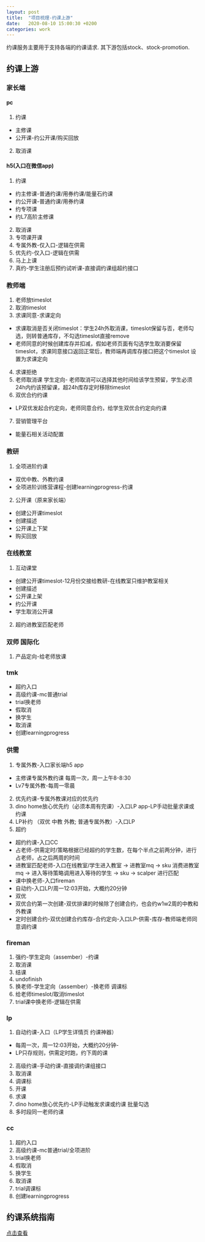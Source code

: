 ```yaml
---
layout: post
title:  "项目梳理-约课上游"
date:   2020-08-10 15:00:30 +0200
categories: work
---
```


约课服务主要用于支持各端的约课请求. 其下游包括stock、stock-promotion.

## 约课上游
### 家长端
#### pc
1. 约课
* 主修课
* 公开课-约公开课/购买回放
2. 取消课

#### h5(入口在微信app)
1. 约课
* 约主修课-普通约课/用券约课/能量石约课
* 约公开课-普通约课/用券约课
* 约专项课
* 约L7高阶主修课
2. 取消课
3. 专项课开课
4. 专属外教-仅入口-逻辑在供需
5. 优先约-仅入口-逻辑在供需
6. 马上上课
7. 真约-学生注册后预约试听课-直接调约课组超约接口

### 教师端
1. 老师放timeslot
2. 取消timeslot
3. 求课同意-求课定向
* 求课取消是否关闭timeslot：学生24h外取消课，timeslot保留与否，老师勾选，则转普通库存，不勾选timeslot直接remove
* 老师同意的时候创建库存并扣减，假如老师页面有勾选学生取消要保留timeslot，求课同意接口返回正常后，教师端再调库存接口把这个timeslot 设置为求课定向

4. 求课拒绝
5. 老师取消课
学生定向- 老师取消可以选择其他时间给该学生预留，学生必须24h内约该预留课，超24h库存定时移除timeslot
6. 双优合约约课
* LP双优发起合约定向，老师同意合约，给学生双优合约定向约课
7. 营销管理平台
* 能量石相关活动配置

### 教研
1. 全项进阶约课
* 双优中教、外教约课
* 全项进阶训练营课程-创建learningprogress-约课
2. 公开课（原来家长端）
* 创建公开课timeslot
* 创建描述
* 公开课上下架
* 购买回放

### 在线教室
1. 互动课堂
* 创建公开课timeslot-12月份交接给教研-在线教室只维护教室相关
* 创建描述
* 公开课上架
* 约公开课
* 学生取消公开课
2. 超约进教室匹配老师

### 双师 国际化
1. 产品定向-给老师放课

### tmk
* 超约入口
* 高级约课-mc普通trial
* trial换老师
* 假取消
* 换学生
* 取消课
* 创建learningprogress

### 供需
1. 专属外教-入口家长端h5 app
* 主修课专属外教约课 每周一次，周一上午8-8:30
* Lv7专属外教-每周一零晨
2. 优先约课-专属外教课对应的优先约
3. dino home放心优先约（必须本周有完课）-入口LP app-LP手动批量求课或约课
4. LP补约 （双优 中教 外教; 普通专属外教）-入口LP
5. 超约
* 超约约课-入口CC
* 占老师-供需定时/策略根据已经超约的学生数，在每个半点之前两分钟，进行占老师，占之后两周的时间
* 进教室匹配老师-入口在线教室/学生进入教室 -> 进教室mq -> sku 消费进教室mq -> 进入等待策略调用进入等待的学生 -> sku -> scalper 进行匹配
* 课中换老师-入口fireman
* 自动约-入口LP/周一12:03开始，大概约20分钟
* 双优
* 双优合约第一次创建-双优排课的时候除了创建合约，也会约w1w2周的中教和外教课
* 定时创建合约-双优创建合约库存-合约定向-入口LP-供需-库存-教师端老师同意调约课

### fireman
1. 强约-学生定向（assember）-约课
2. 取消课
3. 结课
4. undofinish
5. 换老师-学生定向（assember）-换老师
 调课标
6. 给老师timeslot/取消timeslot
7. trial课中换老师-逻辑在供需

### lp
1. 自动约课-入口（LP学生详情页 约课神器）
* 每周一次，周一12:03开始，大概约20分钟-
* LP只存规则，供需定时跑，约下周的课
2. 高级约课-手动约课-直接调约课组接口
3. 取消课
4. 调课标
5. 开课
6. 求课
7. dino home放心优先约-LP手动触发求课或约课 批量勾选
8. 多时段同一老师约课

###  cc
1. 超约入口
2. 高级约课-mc普通trial/全项进阶
3. trial换老师
4. 假取消
5. 换学生
6. 取消课
7. trial调课标
8. 创建learningprogress

## 约课系统指南
<a role="button" class="btn btn-primary hvr-grow-shadow" href="/assets/files/约课系统指南.pdf" target="_blanks"><span class="flag-icon flag-icon-gb"></span> 点击查看
</a>








